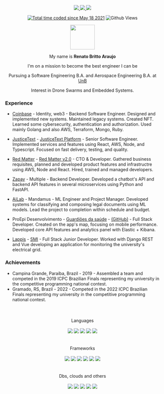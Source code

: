 <div align="center">

<!-- Linkedin -->
<a href="https://www.linkedin.com/in/renato-britto-araujo/">
  <img src="https://img.shields.io/badge/linkedin-%230077B5.svg?&style=for-the-badge&logo=linkedin&logoColor=white">
</a>
<!-- Reddit -->
<!-- <a href="https://www.reddit.com/user/RenatoBritto">
  <img src="https://img.shields.io/badge/reddit-%23FF4500.svg?&style=for-the-badge&logo=reddit&logoColor=white">
</a> -->
<!-- GitLab -->
<a href="https://gitlab.com/renatobrittoaraujo">
  <img src="https://img.shields.io/badge/gitlab-%23330f63.svg?&style=for-the-badge&logo=gitlab&logoColor=white">
</a>
<a href="mailto:renatobritto@protonmail.com">
  <img src="https://img.shields.io/badge/protonmail-8B89CC?&style=for-the-badge&logo=protonmail&logoColor=white">
</a><br/>

<a href="https://wakatime.com/@d1fcfe52-2cf5-4029-84a2-0e33e9f290a7"><img src="https://wakatime.com/badge/user/d1fcfe52-2cf5-4029-84a2-0e33e9f290a7.svg" alt="Total time coded since May 18 2021" /></a>
![Github Views](https://komarev.com/ghpvc/?username=renatobrittoaraujo&color=red)
<br/>
  
<!-- 
[![Anurag's GitHub stats](https://github-readme-stats.vercel.app/api?username=renatobrittoaraujo)](https://github.com/renatobrittoaraujo/github-readme-stats)
 -->
  
<img src="https://cultofthepartyparrot.com/flags/hd/brazilparrot.gif" height="80"><br/>

My name is **Renato Britto Araujo**

I'm on a mission to become the best engineer I can be
 
Pursuing a Software Engineering B.A. and Aerospace Engineering B.A. at <a href="https://en.wikipedia.org/wiki/University_of_Bras%C3%ADlia">UnB</a>
  
 <!--
Here you can read my [resume](https://www.linkedin.com/in/renato-britto-araujo/detail/overlay-view/urn:li:fsd_profileTreasuryMedia:(ACoAACg6CRUBmqu8F8P9l0QsCBs9L72rpE_U_P8,1609959810589)/) or visit [my website](https://www.renatobritto.com)
 -->
Interest in Drone Swarms and Embedded Systems.
</div>

### Experience

- [Coinbase](https://www.coinbase.com/) - Identity, web3 - Backend Software Engineer. Designed and implemented new systems. Maintained legacy systems. Created NFT. Learned some cybersecurity, authentication and authorization. Used mainly Golang and also AWS, Terraform, Mongo, Ruby.

- [JusticeText](justicetext.com) - [JusticeText Platform](https://platform.justicetext.com/) - Senior Software Engineer. Implemented services and features using React, AWS, Node, and Typescript. Focused on fast delivery, testing, and quality.

- [Red Matter](redmatterapp.com) - [Red Matter v2.0](http://beta.redmatterapp.com/) - CTO & Developer. Gathered business requisites, planned and developed product features and infrastructre using AWS, Node and React. Hired, trained and managed developers.

- [Zapay](https://usezapay.com.br/) - Multiple - Backend Developer. Developed a chatbot's API and backend API features in several microservices using Python and FastAPI.

- [AiLab](https://ailab.unb.br/) - Mandamus - ML Engineer and Project Manager. Developed systems for classifying and composing legal documents using ML models. Lead the project to completion within schedule and budget.

- ProEpi Desenvolvimento - [Guardiões da saúde](https://play.google.com/store/apps/details?id=com.guardioesapp&hl=pt_BR) - [(GitHub)](https://github.com/proepidesenvolvimento/guardioes-api) - Full Stack Developer. Created on the app's map, focusing on mobile performance. Developed core API features and analytics panel with Elastic + Kibana.

- [Lappis](https://lappis.rocks/) - [SMI](https://gitlab.com/lappis-unb/projects/SMI) - Full Stack Junior Developer. Worked with Django REST and Vue developing an application for monitoring the university's electrical grid.

### Achievements

- Campina Grande, Paraíba, Brazil - 2019 - Assembled a team and competed in the 2019 ICPC Brazilian Finals representing my university in the competitive programming national contest.
- Gramado, RS, Brazil - 2022 - Competed in the 2022 ICPC Brazilian Finals representing my university in the competitive programming national contest.

<br/>
<div align="center" style="margin-top:20px">
Languages<br/><br/>
<img src="https://img.shields.io/badge/go-%2300ADD8.svg?style=for-the-badge&logo=go&logoColor=white"/>
<img src="https://img.shields.io/badge/c%20-%2300599C.svg?&style=for-the-badge&logo=c&logoColor=white"/>
<img src="https://img.shields.io/badge/c++-%2300599C.svg?style=for-the-badge&logo=c%2B%2B&logoColor=white"/>
<img src="https://img.shields.io/badge/typescript-%23007ACC.svg?style=for-the-badge&logo=typescript&logoColor=white"/>
<img src="https://img.shields.io/badge/ruby-%23CC342D.svg?style=for-the-badge&logo=ruby&logoColor=white"/>
</div><br/>

<div align="center" style="margin-top:20px">
Frameworks<br/><br/>
<img src="https://img.shields.io/badge/node.js%20-%2343853D.svg?&style=for-the-badge&logo=node.js&logoColor=white"/>
<img src="https://img.shields.io/badge/react%20-%2320232a.svg?&style=for-the-badge&logo=react&logoColor=%2361DAFB"/>
<img src="https://img.shields.io/badge/react_native%20-%2320232a.svg?&style=for-the-badge&logo=react&logoColor=%2361DAFB"/>
<img src="https://img.shields.io/badge/nestjs-%23E0234E.svg?style=for-the-badge&logo=nestjs&logoColor=white"/>
<img src="https://img.shields.io/badge/rails-%23CC0000.svg?style=for-the-badge&logo=ruby-on-rails&logoColor=white"/>
<img src="https://img.shields.io/badge/vuejs-%2335495e.svg?style=for-the-badge&logo=vuedotjs&logoColor=%234FC08D"/>
</div><br/>
  
<div align="center" style="margin-top:20px">
Dbs, clouds and others<br/><br/>
<img src="https://img.shields.io/badge/AWS-%23FF9900.svg?style=for-the-badge&logo=amazon-aws&logoColor=white"/>
<img src="https://img.shields.io/badge/TensorFlow-%23FF6F00.svg?style=for-the-badge&logo=TensorFlow&logoColor=white"/>
<img src="https://img.shields.io/badge/postgres-%23316192.svg?&style=for-the-badge&logo=postgresql&logoColor=white"/>
<img src="https://img.shields.io/badge/redux-%23593d88.svg?style=for-the-badge&logo=redux&logoColor=white"/>
<img src="https://img.shields.io/badge/MongoDB-%234ea94b.svg?style=for-the-badge&logo=mongodb&logoColor=white"/>
</div>
